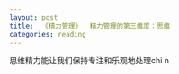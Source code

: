 ```yaml
---
layout: post
title:  《精力管理》  精力管理的第三维度：思维
categories: reading
---
```


思维精力能让我们保持专注和乐观地处理chi n
<!--stackedit_data:
eyJoaXN0b3J5IjpbMTM1NjMxOTQwM119
-->